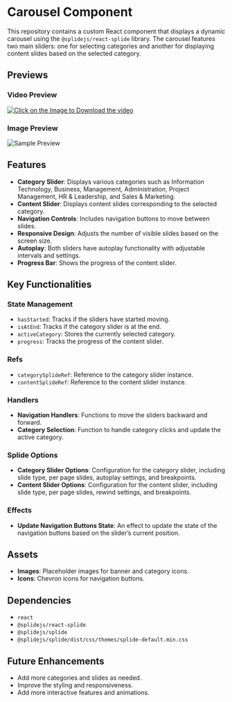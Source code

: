 # Carousel Component

This repository contains a custom React component that displays a dynamic carousel using the `@splidejs/react-splide` library. The carousel features two main sliders: one for selecting categories and another for displaying content slides based on the selected category.

## Previews

### Video Preview

[![Click on the Image to Download the video](https://github.com/AroshaRavishan/Tab-Slider-with-Tab-contents-and-slider-progress-bar-NextJS-React/blob/main/sample%20Preview.png)](https://github.com/AroshaRavishan/Tab-Slider-with-Tab-contents-and-slider-progress-bar-NextJS-React/raw/main/Preview%20Video.mp4)

### Image Preview

![Sample Preview](https://github.com/AroshaRavishan/Tab-Slider-with-Tab-contents-and-slider-progress-bar-NextJS-React/blob/main/sample%20Preview.png)


## Features

- **Category Slider**: Displays various categories such as Information Technology, Business, Management, Administration, Project Management, HR & Leadership, and Sales & Marketing.
- **Content Slider**: Displays content slides corresponding to the selected category.
- **Navigation Controls**: Includes navigation buttons to move between slides.
- **Responsive Design**: Adjusts the number of visible slides based on the screen size.
- **Autoplay**: Both sliders have autoplay functionality with adjustable intervals and settings.
- **Progress Bar**: Shows the progress of the content slider.

## Key Functionalities

### State Management

- `hasStarted`: Tracks if the sliders have started moving.
- `isAtEnd`: Tracks if the category slider is at the end.
- `activeCategory`: Stores the currently selected category.
- `progress`: Tracks the progress of the content slider.

### Refs

- `categorySplideRef`: Reference to the category slider instance.
- `contentSplideRef`: Reference to the content slider instance.

### Handlers

- **Navigation Handlers**: Functions to move the sliders backward and forward.
- **Category Selection**: Function to handle category clicks and update the active category.

### Splide Options

- **Category Slider Options**: Configuration for the category slider, including slide type, per page slides, autoplay settings, and breakpoints.
- **Content Slider Options**: Configuration for the content slider, including slide type, per page slides, rewind settings, and breakpoints.

### Effects

- **Update Navigation Buttons State**: An effect to update the state of the navigation buttons based on the slider’s current position.

## Assets

- **Images**: Placeholder images for banner and category icons.
- **Icons**: Chevron icons for navigation buttons.

## Dependencies

- `react`
- `@splidejs/react-splide`
- `@splidejs/splide`
- `@splidejs/splide/dist/css/themes/splide-default.min.css`

## Future Enhancements

- Add more categories and slides as needed.
- Improve the styling and responsiveness.
- Add more interactive features and animations.
